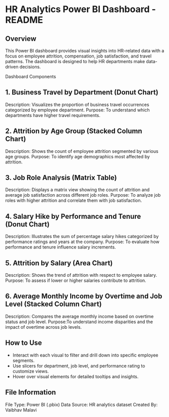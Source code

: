 # HR Analytics Power BI Dashboard - README

## Overview

This Power BI dashboard provides visual insights into HR-related data with a focus on employee attrition, compensation, job satisfaction, and travel patterns. The dashboard is designed to help HR departments make data-driven decisions.

 Dashboard Components

## 1. Business Travel by Department (Donut Chart)

Description: Visualizes the proportion of business travel occurrences categorized by employee department.
Purpose: To understand which departments have higher travel requirements.

## 2. Attrition by Age Group (Stacked Column Chart)

Description: Shows the count of employee attrition segmented by various age groups.
Purpose: To identify age demographics most affected by attrition.

## 3. Job Role Analysis (Matrix Table)

Description: Displays a matrix view showing the count of attrition and average job satisfaction across different job roles.
Purpose: To analyze job roles with higher attrition and correlate them with job satisfaction.

## 4. Salary Hike by Performance and Tenure (Donut Chart)

Description: Illustrates the sum of percentage salary hikes categorized by performance ratings and years at the company.
Purpose: To evaluate how performance and tenure influence salary increments.

## 5. Attrition by Salary (Area Chart)

Description: Shows the trend of attrition with respect to employee salary.
Purpose: To assess if lower or higher salaries contribute to attrition.

## 6. Average Monthly Income by Overtime and Job Level (Stacked Column Chart)

Description: Compares the average monthly income based on overtime status and job level.
Purpose:To understand income disparities and the impact of overtime across job levels.

## How to Use

- Interact with each visual to filter and drill down into specific employee segments.
- Use slicers for department, job level, and performance rating to customize views.
- Hover over visual elements for detailed tooltips and insights.

 ## File Information

File Type: Power BI (.pbix)
Data Source: HR analytics dataset
Created By: Vaibhav Malavi
